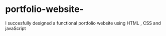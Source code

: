 # portfolio-website-
I succesfully designed a functional portfolio website using HTML , CSS and javaScript 
